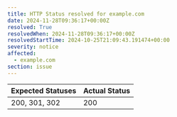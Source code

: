 ```yaml
---
title: HTTP Status resolved for example.com
date: 2024-11-28T09:36:17+00:00Z
resolved: True
resolvedWhen: 2024-11-28T09:36:17+00:00Z
resolvedStartTime: 2024-10-25T21:09:43.191474+00:00
severity: notice
affected:
  - example.com
section: issue
---
```


| Expected Statuses | Actual Status  |
|-------------------|----------------|
| 200, 301, 302 | 200 |
